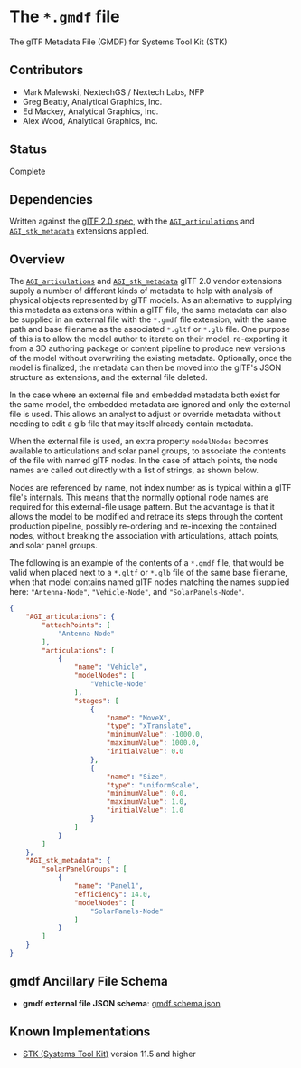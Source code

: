 # The `*.gmdf` file

The glTF Metadata File (GMDF) for Systems Tool Kit (STK)

## Contributors

* Mark Malewski, NextechGS / Nextech Labs, NFP
* Greg Beatty, Analytical Graphics, Inc.
* Ed Mackey, Analytical Graphics, Inc.
* Alex Wood, Analytical Graphics, Inc.

## Status

Complete

## Dependencies

Written against the [glTF 2.0 spec](https://github.com/KhronosGroup/glTF), with the [`AGI_articulations`](https://github.com/KhronosGroup/glTF/tree/master/extensions/2.0/Vendor/AGI_articulations) and [`AGI_stk_metadata`](https://github.com/KhronosGroup/glTF/tree/master/extensions/2.0/Vendor/AGI_stk_metadata) extensions applied.

## Overview

The [`AGI_articulations`](https://github.com/KhronosGroup/glTF/tree/master/extensions/2.0/Vendor/AGI_articulations) and [`AGI_stk_metadata`](https://github.com/KhronosGroup/glTF/tree/master/extensions/2.0/Vendor/AGI_stk_metadata) glTF 2.0 vendor extensions supply a number of different kinds of metadata to help with analysis of physical objects represented by glTF models.  As an alternative to supplying this metadata as extensions within a glTF file, the same metadata can also be supplied in an external file with the `*.gmdf` file extension, with the same path and base filename as the associated `*.gltf` or `*.glb` file.  One purpose of this is to allow the model author to iterate on their model, re-exporting it from a 3D authoring package or content pipeline to produce new versions of the model without overwriting the existing metadata.  Optionally, once the model is finalized, the metadata can then be moved into the glTF's JSON structure as extensions, and the external file deleted.

In the case where an external file and embedded metadata both exist for the same model, the embedded metadata are ignored and only the external file is used.  This allows an analyst to adjust or override metadata without needing to edit a glb file that may itself already contain metadata.

When the external file is used, an extra property `modelNodes` becomes available to articulations and solar panel groups, to associate the contents of the file with named glTF nodes.  In the case of attach points, the node names are called out directly with a list of strings, as shown below.

Nodes are referenced by name, not index number as is typical within a glTF file's internals.  This means that the normally optional node names are required for this external-file usage pattern.  But the advantage is that it allows the model to be modified and retrace its steps through the content production pipeline, possibly re-ordering and re-indexing the contained nodes, without breaking the association with articulations, attach points, and solar panel groups.

The following is an example of the contents of a `*.gmdf` file, that would be valid when placed next to a `*.gltf` or `*.glb` file of the same base filename, when that model contains named glTF nodes matching the names supplied here: `"Antenna-Node"`, `"Vehicle-Node"`, and `"SolarPanels-Node"`.

```json
{
    "AGI_articulations": {
        "attachPoints": [
            "Antenna-Node"
        ],
        "articulations": [
            {
                "name": "Vehicle",
                "modelNodes": [
                    "Vehicle-Node"
                ],
                "stages": [
                    {
                        "name": "MoveX",
                        "type": "xTranslate",
                        "minimumValue": -1000.0,
                        "maximumValue": 1000.0,
                        "initialValue": 0.0
                    },
                    {
                        "name": "Size",
                        "type": "uniformScale",
                        "minimumValue": 0.0,
                        "maximumValue": 1.0,
                        "initialValue": 1.0
                    }
                ]
            }
        ]
    },
    "AGI_stk_metadata": {
        "solarPanelGroups": [
            {
                "name": "Panel1",
                "efficiency": 14.0,
                "modelNodes": [
                    "SolarPanels-Node"
                ]
            }
        ]
    }
}
```

## gmdf Ancillary File Schema

- **gmdf external file JSON schema**: [gmdf.schema.json](schema/gmdf.schema.json)

## Known Implementations

* [STK (Systems Tool Kit)](https://www.agi.com/products/engineering-tools) version 11.5 and higher
